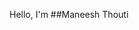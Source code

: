Hello, I'm ##Maneesh Thouti
<!---
Maneesh43/Maneesh43 is a ✨ special ✨ repository because its `README.md` (this file) appears on your GitHub profile.
You can click the Preview link to take a look at your changes.
--->
